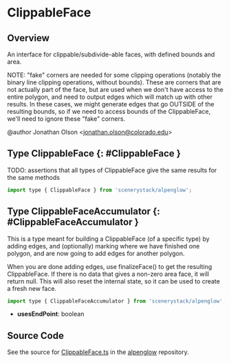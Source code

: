 # ClippableFace

## Overview

An interface for clippable/subdivide-able faces, with defined bounds and area.

NOTE: "fake" corners are needed for some clipping operations (notably the binary line clipping operations, without
bounds). These are corners that are not actually part of the face, but are used when we don't have access to the
entire polygon, and need to output edges which will match up with other results. In these cases, we might generate
edges that go OUTSIDE of the resulting bounds, so if we need to access bounds of the ClippableFace, we'll need to
ignore these "fake" corners.

@author Jonathan Olson &lt;jonathan.olson@colorado.edu&gt;

## Type ClippableFace {: #ClippableFace }


TODO: assertions that all types of ClippableFace give the same results for the same methods

```js
import type { ClippableFace } from 'scenerystack/alpenglow';
```




## Type ClippableFaceAccumulator {: #ClippableFaceAccumulator }


This is a type meant for building a ClippableFace (of a specific type) by adding edges, and (optionally) marking
where we have finished one polygon, and are now going to add edges for another polygon.

When you are done adding edges, use finalizeFace() to get the resulting ClippableFace. If there is no data that gives
a non-zero area face, it will return null. This will also reset the internal state, so it can be used to create a
fresh new face.

```js
import type { ClippableFaceAccumulator } from 'scenerystack/alpenglow';
```
- **usesEndPoint**: <span style="color: hsla(calc(var(--md-hue) + 180deg),80%,40%,1);">boolean</span>




## Source Code

See the source for [ClippableFace.ts](https://github.com/phetsims/alpenglow/blob/main/js/cag/ClippableFace.ts) in the [alpenglow](https://github.com/phetsims/alpenglow) repository.
